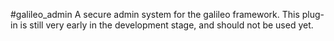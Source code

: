 #galileo_admin
A secure admin system for the galileo framework.
This plug-in is still very early in the development stage,
and should not be used yet.